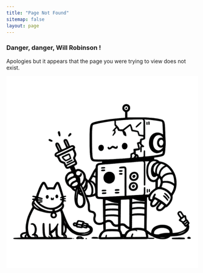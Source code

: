 ```yaml
---
title: "Page Not Found"
sitemap: false
layout: page
---
```

### Danger, danger, Will Robinson !

Apologies but it appears that the page you were trying to view does not exist.

![Whoops!](/assets/images/404.png "Whoops!")
